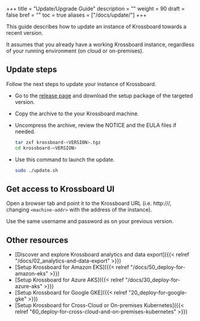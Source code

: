 +++
title = "Update/Upgrade Guide"
description = ""
weight = 90
draft = false
bref = ""
toc = true
aliases = ["/docs/update/"]
+++

This guide describes how to update an instance of Krossboard towards a recent version.

It assumes that you already have a working Krossboard instance, regardless of your running environment (on cloud or on-premises).

## Update steps
Follow the next steps to update your instance of Krossboard.

* Go to the [release page](https://github.com/2-alchemists/krossboard/releases) and download the setup package of the targeted version.
* Copy the archive to the your Krossboard machine.
* Uncompress the archive, review the NOTICE and the EULA files if needed.
  ```sh
  tar zxf krossboard-<VERSION>.tgz
  cd krossboard-<VERSION>
  ```
* Use this command to launch the update.

  ```sh
  sudo ./update.sh
  ```

## Get access to Krossboard UI
Open a browser tab and point it to the Krossboard URL (i.e. http://<machine-addr>/, changing `<machine-addr>` with the address of the instance).

Use the same username and password as on your previous version.

## Other resources
* [Discover and explore Krossboard analytics and data export]({{< relref "/docs/02_analytics-and-data-export" >}})
* [Setup Krossboard for Amazon EKS]({{< relref "/docs/50_deploy-for-amazon-eks" >}})
* [Setup Krossboard for Azure AKS]({{< relref "/docs/30_deploy-for-azure-aks" >}})
* [Setup Krossboard for Google GKE]({{< relref "20_deploy-for-google-gke" >}})
* [Setup Krossboard for Cross-Cloud or On-premises Kubernetes]({{< relref "60_deploy-for-cross-cloud-and-on-premises-kubernetes" >}})